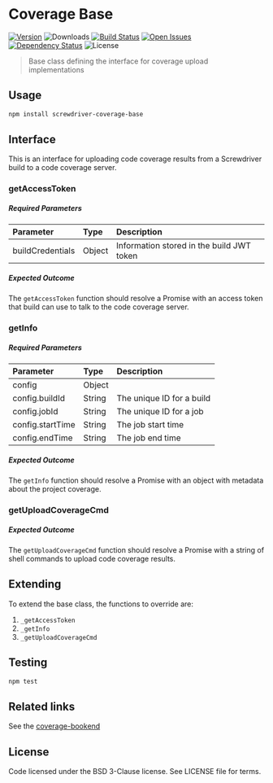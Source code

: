 # Coverage Base
[![Version][npm-image]][npm-url] ![Downloads][downloads-image] [![Build Status][status-image]][status-url] [![Open Issues][issues-image]][issues-url] [![Dependency Status][daviddm-image]][daviddm-url] ![License][license-image]

> Base class defining the interface for coverage upload implementations

## Usage

```bash
npm install screwdriver-coverage-base
```

## Interface
This is an interface for uploading code coverage results from a Screwdriver build to a code coverage server.

### getAccessToken
##### Required Parameters
| Parameter        | Type  |  Description |
| :--------------- | :---- | :----------- |
| buildCredentials | Object | Information stored in the build JWT token |

##### Expected Outcome
The `getAccessToken` function should resolve a Promise with an access token that build can use to talk to the code coverage server.

### getInfo
##### Required Parameters
| Parameter        | Type   |  Description |
| :--------------- | :----- | :----------- |
| config           | Object |              |
| config.buildId   | String | The unique ID for a build |
| config.jobId     | String | The unique ID for a job |
| config.startTime | String | The job start time |
| config.endTime   | String | The job end time |

##### Expected Outcome
The `getInfo` function should resolve a Promise with an object with metadata about the project coverage.

### getUploadCoverageCmd
##### Expected Outcome
The `getUploadCoverageCmd` function should resolve a Promise with a string of shell commands to upload code coverage results.

## Extending
To extend the base class, the functions to override are:
1. `_getAccessToken`
1. `_getInfo`
1. `_getUploadCoverageCmd`


## Testing

```bash
npm test
```

## Related links
See the [coverage-bookend](https://github.com/screwdriver-cd/coverage-bookend)

## License

Code licensed under the BSD 3-Clause license. See LICENSE file for terms.

[npm-image]: https://img.shields.io/npm/v/screwdriver-coverage-base.svg
[npm-url]: https://npmjs.org/package/screwdriver-coverage-base
[downloads-image]: https://img.shields.io/npm/dt/screwdriver-coverage-base.svg
[license-image]: https://img.shields.io/npm/l/screwdriver-coverage-base.svg
[issues-image]: https://img.shields.io/github/issues/screwdriver-cd/screwdriver-coverage-base.svg
[issues-url]: https://github.com/screwdriver-cd/screwdriver-coverage-base/issues
[status-image]: https://cd.screwdriver.cd/pipelines/705/badge
[status-url]: https://cd.screwdriver.cd/pipelines/705
[daviddm-image]: https://david-dm.org/screwdriver-cd/screwdriver-coverage-base.svg?theme=shields.io
[daviddm-url]: https://david-dm.org/screwdriver-cd/screwdriver-coverage-base

